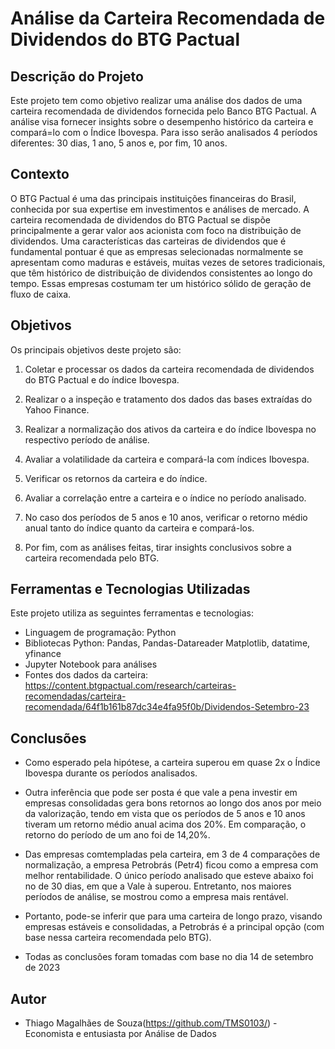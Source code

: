 # Análise da Carteira Recomendada de Dividendos do BTG Pactual

## Descrição do Projeto

Este projeto tem como objetivo realizar uma análise dos dados de uma carteira recomendada de dividendos fornecida pelo Banco BTG Pactual. A análise visa fornecer insights sobre o desempenho histórico da carteira e compará=lo com o Índice Ibovespa. Para isso serão analisados 4 períodos diferentes: 30 dias, 1 ano, 5 anos e, por fim, 10 anos.

## Contexto

O BTG Pactual é uma das principais instituições financeiras do Brasil, conhecida por sua expertise em investimentos e análises de mercado. A carteira recomendada de dividendos do BTG Pactual se dispõe principalmente a gerar valor aos acionista com foco na distribuição de dividendos. Uma características das carteiras de dividendos que é fundamental pontuar é que as empresas selecionadas normalmente se apresentam como maduras e estáveis, muitas vezes de setores tradicionais, que têm histórico de distribuição de dividendos consistentes ao longo do tempo. Essas empresas costumam ter um histórico sólido de geração de fluxo de caixa.

## Objetivos

Os principais objetivos deste projeto são:

1. Coletar e processar os dados da carteira recomendada de dividendos do BTG Pactual e do índice Ibovespa.

2. Realizar o a inspeção e tratamento dos dados das bases extraídas do Yahoo Finance.

3. Realizar a normalização dos ativos da carteira e do índice Ibovespa no respectivo período de análise.

4. Avaliar a volatilidade da carteira e compará-la com índices Ibovespa.

5. Verificar os retornos da carteira e do índice.
   
6. Avaliar a correlação entre a carteira e o índice no período analisado.

8. No caso dos períodos de 5 anos e 10 anos, verificar o retorno médio anual tanto do índice quanto da carteira e compará-los.
   
10. Por fim, com as análises feitas, tirar insights conclusivos sobre a carteira recomendada pelo BTG.

## Ferramentas e Tecnologias Utilizadas

Este projeto utiliza as seguintes ferramentas e tecnologias:

- Linguagem de programação: Python
- Bibliotecas Python: Pandas, Pandas-Datareader Matplotlib, datatime, yfinance
- Jupyter Notebook para análises 
- Fontes dos dados da carteira: https://content.btgpactual.com/research/carteiras-recomendadas/carteira-recomendada/64f1b161b87dc34e4fa95f0b/Dividendos-Setembro-23

## Conclusões

- Como esperado pela hipótese, a carteira superou em quase 2x o Índice Ibovespa durante os períodos analisados.


- Outra inferência que pode ser posta é que vale a pena investir em empresas consolidadas gera bons retornos ao longo dos anos por meio da valorização, tendo em vista que os períodos de 5 anos e 10 anos tiveram um retorno médio anual acima dos 20%. Em comparação, o retorno do período de um ano foi de 14,20%.


- Das empresas comtempladas pela carteira, em 3 de 4 comparações de normalização, a empresa Petrobrás (Petr4) ficou como a empresa com melhor rentabilidade. O único período analisado que esteve abaixo foi no de 30 dias, em que a Vale à superou. Entretanto, nos maiores períodos de análise, se mostrou como a empresa mais rentável.


- Portanto, pode-se inferir que para uma carteira de longo prazo, visando empresas estáveis e consolidadas, a Petrobrás é a principal opção (com base nessa carteira recomendada pelo BTG).


*  Todas as conclusões foram tomadas com base no dia 14 de setembro de 2023

## Autor

- Thiago Magalhães de Souza(https://github.com/TMS0103/) - Economista e entusiasta por Análise de Dados
